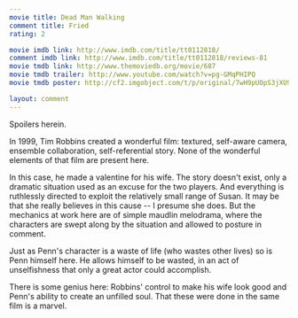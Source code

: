 ```yaml
---
movie title: Dead Man Walking
comment title: Fried
rating: 2

movie imdb link: http://www.imdb.com/title/tt0112818/
comment imdb link: http://www.imdb.com/title/tt0112818/reviews-81
movie tmdb link: http://www.themoviedb.org/movie/687
movie tmdb trailer: http://www.youtube.com/watch?v=pg-GMqPHIPQ
movie tmdb poster: http://cf2.imgobject.com/t/p/original/7wH9pUOpS3jXU9xQLrmCbLuDTWA.jpg

layout: comment
---
```


Spoilers herein.

In 1999, Tim Robbins created a wonderful film: textured, self-aware camera, ensemble collaboration, self-referential story. None of the wonderful elements of that film are present here.

In this case, he made a valentine for his wife. The story doesn't exist, only a dramatic situation used as an excuse for the two players. And everything is ruthlessly directed to exploit the relatively small range of Susan. It may be that she really believes in this cause -- I presume she does. But the mechanics at work here are of simple maudlin melodrama, where the characters are swept along by the situation and allowed to posture in comment.

Just as Penn's character is a waste of life (who wastes other lives) so is Penn himself here. He allows himself to be wasted, in an act of unselfishness that only a great actor could accomplish.

There is some genius here: Robbins' control to make his wife look good and Penn's ability to create an unfilled soul. That these were done in the same film is a marvel.